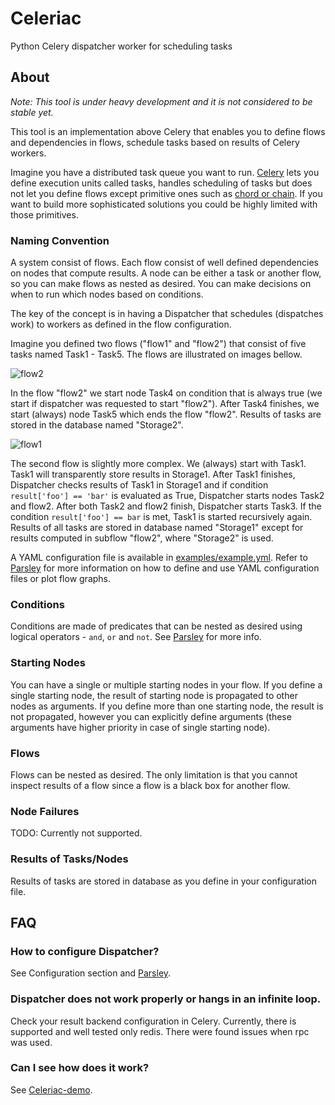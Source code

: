 # Celeriac
Python Celery dispatcher worker for scheduling tasks

## About

*Note: This tool is under heavy development and it is not considered to be stable yet.*

This tool is an implementation above Celery that enables you to define flows and dependencies in flows, schedule tasks based on results of Celery workers.

Imagine you have a distributed task queue you want to run. [Celery](http://www.celeryproject.org/) lets you define execution units called tasks, handles scheduling of tasks but does not let you define flows except primitive ones such as [chord or chain](http://docs.celeryproject.org/en/latest/userguide/canvas.html). If you want to build more sophisticated solutions you could be highly limited with those primitives.

### Naming Convention

A system consist of flows. Each flow consist of well defined dependencies on nodes that compute results. A node can be either a task or another flow, so you can make flows as nested as desired. You can make decisions on when to run which nodes based on conditions.

The key of the concept is in having a Dispatcher that schedules (dispatches work) to workers as defined in the flow configuration.

Imagine you defined two flows ("flow1" and "flow2") that consist of five tasks named Task1 - Task5. The flows are illustrated on images bellow.

![flow2](https://raw.github.com/fridex/celeriac/master/examples/figures/flow2.png)

In the flow "flow2" we start node Task4 on condition that is always true (we start if dispatcher was requested to start "flow2"). After Task4 finishes, we start (always) node Task5 which ends the flow "flow2". Results of tasks are stored in the database named "Storage2".

![flow1](https://raw.github.com/fridex/celeriac/master/examples/figures/flow1.png)

The second flow is slightly more complex. We (always) start with Task1. Task1 will transparently store results in Storage1. After Task1 finishes, Dispatcher checks results of Task1 in Storage1 and if condition ```result['foo'] == 'bar'``` is evaluated as True, Dispatcher starts nodes Task2 and flow2. After both Task2 and flow2 finish, Dispatcher starts Task3. If the condition ```result['foo'] == bar``` is met, Task1 is started recursively again. Results of all tasks are stored in database named "Storage1" except for results computed in subflow "flow2", where "Storage2" is used.

A YAML configuration file is available in [examples/example.yml](examples/example.yml). Refer to [Parsley](https://github.com/fridex/Parsley) for more information on how to define and use YAML configuration files or plot flow graphs.

### Conditions

Conditions are made of predicates that can be nested as desired using logical operators - `and`, `or` and `not`. See [Parsley](https://github.com/fridex/Parsley) for more info.

### Starting Nodes

You can have a single or multiple starting nodes in your flow. If you define a single starting node, the result of starting node is propagated to other nodes as arguments. If you define more than one starting node, the result is not propagated, however you can explicitly define arguments (these arguments have higher priority in case of single starting node).

### Flows

Flows can be nested as desired. The only limitation is that you cannot inspect results of a flow since a flow is a black box for another flow.

### Node Failures

TODO: Currently not supported.

### Results of Tasks/Nodes

Results of tasks are stored in database as you define in your configuration file.
  
## FAQ

### How to configure Dispatcher?

See Configuration section and [Parsley](https://www.github.com/fridex/Parsley).

### Dispatcher does not work properly or hangs in an infinite loop.

Check your result backend configuration in Celery. Currently, there is supported and well tested only redis. There were found issues when rpc was used. 

### Can I see how does it work?

See [Celeriac-demo](https://github.com/fridex/Celeriac-demo).
